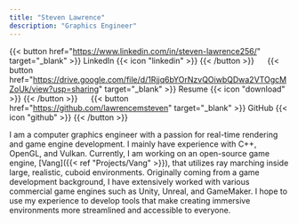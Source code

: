```yaml
---
title: "Steven Lawrence"
description: "Graphics Engineer"
---
```


{{< button href="https://www.linkedin.com/in/steven-lawrence256/" target="_blank" >}}
LinkedIn {{< icon "linkedin" >}}
{{< /button >}}
    
{{< button href="https://drive.google.com/file/d/1Rjjq6bYOrNzvQOiwbQDwa2VTOgcMZoUk/view?usp=sharing" target="_blank" >}}
Resume {{< icon "download" >}}
{{< /button >}}
    
{{< button href="https://github.com/lawrencemsteven" target="_blank" >}}
GitHub {{< icon "github" >}}
{{< /button >}}

I am a computer graphics engineer with a passion for real-time rendering and game engine development. I mainly have experience with C++, OpenGL, and Vulkan. Currently, I am working on an open-source game engine, [Vang]({{< ref "Projects/Vang" >}}), that utilizes ray marching inside large, realistic, cuboid environments. Originally coming from a game development background, I have extensively worked with various commercial game engines such as Unity, Unreal, and GameMaker. I hope to use my experience to develop tools that make creating immersive environments more streamlined and accessible to everyone.
